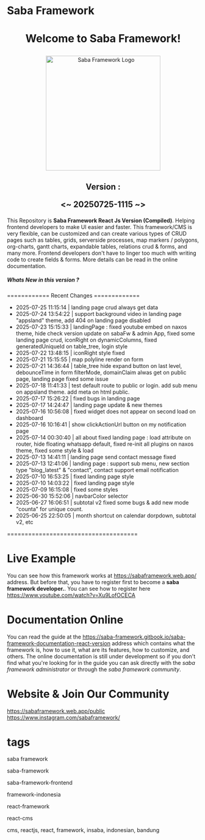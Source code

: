 <h1>Saba Framework</h1>

# <p align="center">Welcome to Saba Framework!</p>

<p align="center"><img src="https://res.cloudinary.com/insaba/image/upload/v1700625287/saba_framework/logo_saba_framework_gqw72y.png" alt="Saba Framework Logo" width="300"></p>

## <p align="center">Version : </p><p align="center"><~ 20250725-1115 ~></p>

This Repository is **Saba Framework React Js Version (Compiled)**. Helping frontend developers to make UI easier and faster. This framework/CMS is very flexible, can be customized and can create various types of CRUD pages such as tables, grids, serverside processes, map markers / polygons, org-charts, gantt charts, expandable tables, relations crud & forms, and many more. Frontend developers don't have to linger too much with writing code to create fields & forms. More details can be read in the online documentation.

##### Whats New in this version ?

============ Recent Changes =============

- 2025-07-25 11:15:14 | landing page crud always get data
- 2025-07-24 13:54:22 | support background video in landing page "appsland" theme, add 404 on landing page disabled
- 2025-07-23 15:15:33 | landingPage : fixed youtube embed on naxos theme, hide check version update on sabaFw & admin App, fixed some landing page crud, iconRight on dynamicColumns, fixed generatedUniqueId on table_tree, login style
- 2025-07-22 13:48:15 | iconRight style fixed
- 2025-07-21 15:15:55 | map polyline render on form
- 2025-07-21 14:36:44 | table_tree hide expand button on last level, debounceTime in form filterMode, domainClaim alwas get on public page, landing page fixed some issue
- 2025-07-18 11:41:33 | test default route to public or login. add sub menu on appsland theme. add meta on html public.
- 2025-07-17 15:26:22 | fixed bugs in landing page
- 2025-07-17 14:24:47 | landing page update & new themes
- 2025-07-16 10:56:08 | fixed widget does not appear on second load on dashboard
- 2025-07-16 10:16:41 | show clickActionUrl button on my notification page
- 2025-07-14 00:30:40 | all about fixed landing page : load attribute on router, hide floating whatsapp default, fixed re-init all plugins on naxos theme, fixed some style & load
- 2025-07-13 14:41:11 | landing page send contact message fixed
- 2025-07-13 12:41:06 | landing page : support sub menu, new section type "blog_latest" & "contact", contact support email notification
- 2025-07-10 16:53:25 | fixed landing page style
- 2025-07-10 14:03:22 | fixed landing page style
- 2025-07-09 16:15:08 | fixed some styles
- 2025-06-30 15:52:06 | navbarColor selector
- 2025-06-27 16:06:51 | subtotal v2 fixed some bugs & add new mode "counta" for unique count.
- 2025-06-25 22:50:05 | month shortcut on calendar dorpdown, subtotal v2,  etc

=====================================

# Live Example

You can see how this framework works at https://sabaframework.web.app/ address. But before that, you have to register first to become a **saba framework developer.**. You can see how to register here https://www.youtube.com/watch?v=Xu9LofOCECA

# Documentation Online

You can read the guide at the https://saba-framework.gitbook.io/saba-framework-documentation-react-version address which contains what the framework is, how to use it, what are its features, how to customize, and others. The online documentation is still under development so if you don't find what you're looking for in the guide you can ask directly with the _saba framework administrator_ or through the _saba framework community_.

# Website & Join Our Community

https://sabaframework.web.app/public
https://www.instagram.com/sabaframework/

# tags

<p>saba framework</p>
<p>saba-framework</p>
<p>saba-framework-frontend</p>
<p>framework-indonesia</p>
<p>react-framework</p>
<p>react-cms</p>
<p>cms, reactjs, react, framework, insaba, indonesian, bandung</p>
